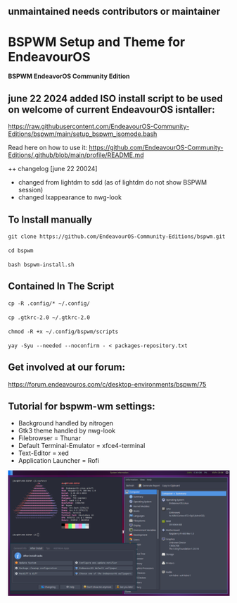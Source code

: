 ## unmaintained needs contributors or maintainer


# BSPWM Setup and Theme for EndeavourOS
**BSPWM EndeavorOS Community Edition**

## june 22 2024 added ISO install script to be used on welcome of current EndeavourOS isntaller:

https://raw.githubusercontent.com/EndeavourOS-Community-Editions/bspwm/main/setup_bspwm_isomode.bash

Read here on how to use it:
https://github.com/EndeavourOS-Community-Editions/.github/blob/main/profile/README.md

++ changelog
[june 22 20024]
* changed from lightdm to sdd (as of lightdm do not show BSPWM session)
* changed lxappearance to nwg-look

## To Install manually

    git clone https://github.com/EndeavourOS-Community-Editions/bspwm.git

    cd bspwm

    bash bspwm-install.sh
   
## Contained In The Script
    cp -R .config/* ~/.config/
        
    cp .gtkrc-2.0 ~/.gtkrc-2.0
    
    chmod -R +x ~/.config/bspwm/scripts
        
    yay -Syu --needed --noconfirm - < packages-repository.txt
    
## Get involved at our forum:
https://forum.endeavouros.com/c/desktop-environments/bspwm/75

## Tutorial for bspwm-wm settings:
- Background handled by nitrogen
- Gtk3 theme handled by nwg-look
- Filebrowser = Thunar
- Default Terminal-Emulator = xfce4-terminal
- Text-Editor = xed
- Application Launcher = Rofi


![bspwm](https://raw.githubusercontent.com/EndeavourOS-Community-Editions/bspwm/main/bspwm.png)
